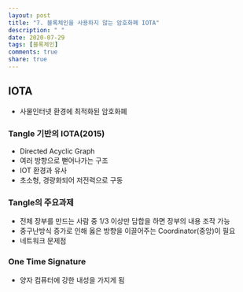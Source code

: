 ```yaml
---
layout: post
title: "7. 블록체인을 사용하지 않는 암호화폐 IOTA"
description: " "
date: 2020-07-29
tags: [블록체인]
comments: true
share: true
---
```



## IOTA

- 사물인터넷 환경에 최적화된 암호화폐

### Tangle 기반의 IOTA(2015)

- Directed Acyclic Graph
- 여러 방향으로 뻗어나가는 구조
- IOT 환경과 유사
- 초소형, 경량화되어 저전력으로 구동

### Tangle의 주요과제

- 전체 장부를 만드는 사람 중 1/3 이상만 담합을 하면 장부의 내용 조작 가능
- 중구난방식 증가로 인해 옳은 방향을 이끌어주는 Coordinator(중앙)이 필요
- 네트워크 문제점

### One Time Signature

- 양자 컴퓨터에 강한 내성을 가지게 됨
